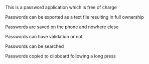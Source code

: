 This is a password application which is free of charge

Passwords can be exported as a text file resulting in full ownership

Passwords are saved on the phone and nowhere elese

Passwords can have validation or not

Passwords can be searched 

Passwords copied to clipboard following a long press
